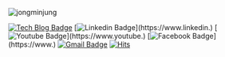 ![jongminjung](https://user-images.githubusercontent.com/88419478/128167640-52a3f02c-a961-4b6f-a1b4-e35b2acd6df7.gif)

  [![Tech Blog Badge](http://img.shields.io/badge/-Tech%20blog-black?style=flat-square&logo=github&link=https://)](https://)
  [![Linkedin Badge](https://img.shields.io/badge/-LinkedIn-blue?style=flat-square&logo=Linkedin&logoColor=white&link=https://www.linkedin.)](https://www.linkedin.)
  [![Youtube Badge](https://img.shields.io/badge/Youtube-ff0000?style=flat-square&logo=youtube&link=https://www.youtube.)](https://www.youtube.)
  [![Facebook Badge](https://img.shields.io/badge/facebook-1877f2?style=flat-square&logo=facebook&logoColor=white&link=https://www.)](https://www.)
  [![Gmail Badge](https://img.shields.io/badge/Gmail-d14836?style=flat-square&logo=Gmail&logoColor=white&link=mailto:ai0205@gmail.com)](mailto:ai0205@gmail.com)
[![Hits](https://hits.seeyoufarm.com/api/count/incr/badge.svg?url=https%3A%2F%2Fgithub.com%2Fai0205&count_bg=%2379C83D&title_bg=%23555555&icon=&icon_color=%23E7E7E7&title=hits&edge_flat=false)](https://hits.seeyoufarm.com)
